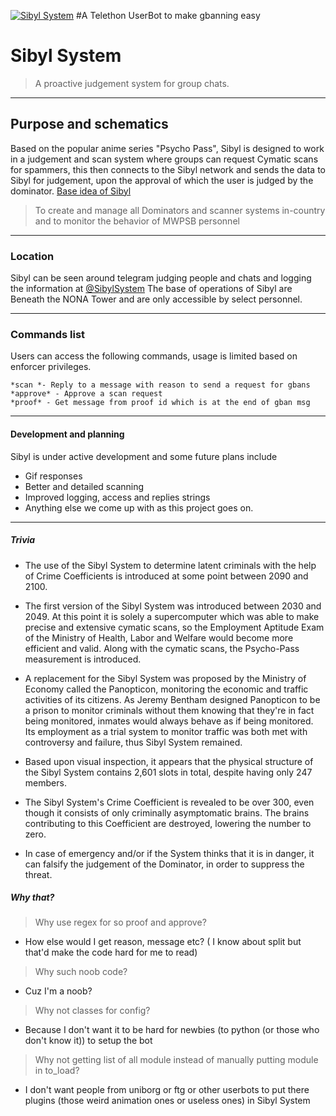 [![Sibyl System](https://i.imgur.com/elrXfOE.jpg "Sibyl System")](https://github.com/AnimeKaizoku/SibylSystem "Sibyl System")
#A Telethon UserBot to make gbanning easy 

# Sibyl System
> A proactive judgement system for group chats.

------------

## Purpose and schematics

Based on the popular anime series "Psycho Pass", Sibyl is designed to work in a judgement and scan system where groups can request Cymatic scans for spammers, this then connects to the Sibyl network and sends the data to Sibyl for judgement, upon the approval of which the user is judged by the dominator. [Base idea of Sibyl](https://psychopass.fandom.com/wiki/Sibyl_System "Base idea of Sibyl")

> To create and manage all Dominators and scanner systems in-country and to monitor the behavior of MWPSB personnel

------------

### Location

Sibyl can be seen around telegram judging people and chats and logging the information at [@SibylSystem](http://t.me/SibylSystem "@SibylSystem")
The base of operations of Sibyl are Beneath the NONA Tower and are only accessible by select personnel. 

------------

### Commands list
Users can access the following commands, usage is limited based on enforcer privileges.

    *scan *- Reply to a message with reason to send a request for gbans
    *approve* - Approve a scan request
    *proof* - Get message from proof id which is at the end of gban msg

------------

#### Development and planning

Sibyl is under active development and some future plans include 
- Gif responses
- Better and detailed scanning 
- Improved logging, access and replies strings 
- Anything else we come up with as this project goes on.

------------

##### Trivia
- The use of the Sibyl System to determine latent criminals with the help of Crime Coefficients is introduced at some point between 2090 and 2100.
- The first version of the Sibyl System was introduced between 2030 and 2049. At this point it is solely a supercomputer which was able to make precise and extensive cymatic scans, so the Employment Aptitude Exam of the Ministry of Health, Labor and Welfare would become more efficient and valid. Along with the cymatic scans, the Psycho-Pass measurement is introduced.

- A replacement for the Sibyl System was proposed by the Ministry of Economy called the Panopticon, monitoring the economic and traffic activities of its citizens. As Jeremy Bentham designed Panopticon to be a prison to monitor criminals without them knowing that they're in fact being monitored, inmates would always behave as if being monitored. Its employment as a trial system to monitor traffic was both met with controversy and failure, thus Sibyl System remained.

- Based upon visual inspection, it appears that the physical structure of the Sibyl System contains 2,601 slots in total, despite having only 247 members.

- The Sibyl System's Crime Coefficient is revealed to be over 300, even though it consists of only criminally asymptomatic brains. The brains contributing to this Coefficient are destroyed, lowering the number to zero.

- In case of emergency and/or if the System thinks that it is in danger, it can falsify the judgement of the Dominator, in order to suppress the threat.

##### Why that? 

>Why use regex for so proof and approve? 
- How else would I get reason, message etc? ( I know about split but that'd make the code hard for me to read) 

>Why such noob code?
- Cuz I'm a noob?

>Why not classes for config?
- Because I don't want it to be hard for newbies (to python (or those who don't know it)) to setup the bot

>Why not getting list of all module instead of manually putting module in to_load?
- I don't want people from uniborg or ftg or other userbots to put there plugins (those weird animation ones or useless ones) in Sibyl System 
